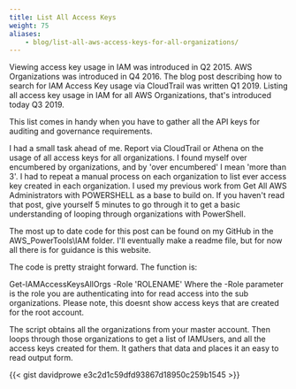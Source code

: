 ```yaml
---
title: List All Access Keys
weight: 75
aliases:
    - blog/list-all-aws-access-keys-for-all-organizations/
---
```


Viewing access key usage in IAM was introduced in Q2 2015. AWS Organizations was introduced in Q4 2016. The blog post describing how to search for IAM Access Key usage via CloudTrail was written Q1 2019. Listing all access key usage in IAM for all AWS Organizations, that's introduced today Q3 2019.

This list comes in handy when you have to gather all the API keys for auditing and governance requirements.

I had a small task ahead of me. Report via CloudTrail or Athena on the usage of all access keys for all organizations. I found myself over encumbered by organizations, and by 'over encumbered' I mean 'more than 3'. I had to repeat a manual process on each organization to list ever access key created in each organization. I used my previous work from Get All AWS Administrators with POWERSHELL as a base to build on. If you haven't read that post, give yourself 5 minutes to go through it to get a basic understanding of looping through organizations with PowerShell.

The most up to date code for this post can be found on my GitHub in the AWS_PowerTools\IAM folder. I'll eventually make a readme file, but for now all there is for guidance is this website.

The code is pretty straight forward. The function is:

Get-IAMAccessKeysAllOrgs -Role 'ROLENAME'
Where the -Role parameter is the role you are authenticating into for read access into the sub organizations.  Please note, this doesnt show access keys that are created for the root account.

The script obtains all the organizations from your master account. Then loops through those organizations to get a list of IAMUsers, and all the access keys created for them. It gathers that data and places it an easy to read output form.

{{< gist davidprowe e3c2d1c59dfd93867d18950c259b1545 >}}